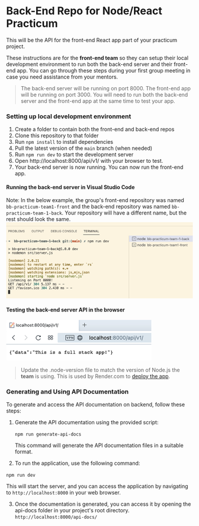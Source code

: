 # Back-End Repo for Node/React Practicum

This will be the API for the front-end React app part of your practicum project.

These instructions are for the **front-end team** so they can setup their local development environment to run
both the back-end server and their front-end app. You can go through these steps during your first group meeting
in case you need assistance from your mentors.

> The back-end server will be running on port 8000. The front-end app will be running on port 3000. You will need to run both the back-end server and the front-end app at the same time to test your app.

### Setting up local development environment

1. Create a folder to contain both the front-end and back-end repos
2. Clone this repository to that folder
3. Run `npm install` to install dependencies
4. Pull the latest version of the `main` branch (when needed)
5. Run `npm run dev` to start the development server
6. Open http://localhost:8000/api/v1/ with your browser to test.
7. Your back-end server is now running. You can now run the front-end app.

#### Running the back-end server in Visual Studio Code

Note: In the below example, the group's front-end repository was named `bb-practicum-team1-front` and the back-end repository was named `bb-practicum-team-1-back`. Your repository will have a different name, but the rest should look the same.
![vsc running](images/back-end-running-vsc.png)

#### Testing the back-end server API in the browser

![browser server](images/back-end-running-browser.png)

> Update the .node-version file to match the version of Node.js the **team** is using. This is used by Render.com to [deploy the app](https://render.com/docs/node-version).

### Generating and Using API Documentation

To generate and access the API documentation on backend, follow these steps:

1. Generate the API documentation using the provided script:

   `npm run generate-api-docs`

   This command will generate the API documentation files in a suitable format.

2. To run the application, use the following command:

`npm run dev`

This will start the server, and you can access the application by navigating to `http://localhost:8000` in your web browser.

3. Once the documentation is generated, you can access it by opening the api-docs folder in your project's root directory.
   `http://localhost:8000/api-docs/`
